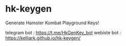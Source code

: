 # hk-keygen
Generate Hamster Kombat Playground Keys!

telegram bot : https://t.me/HkGenKey_bot
webiste bot : https://kelliark.github.io/hk-keygen/

#####
